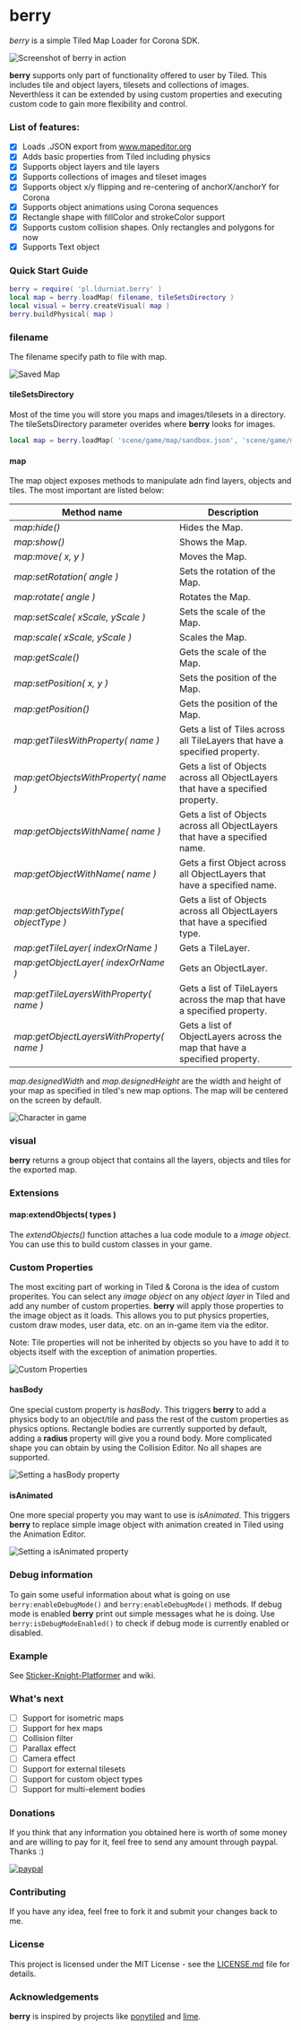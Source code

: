 # berry
*berry* is a simple Tiled Map Loader for Corona SDK.

![Screenshot of berry in action](https://i.imgur.com/DbHD6EL.png)

**berry** supports only part of functionality offered to user by Tiled. This includes tile and object layers, tilesets and collections of images. Neverthless it can be extended by using custom properties and executing custom code to gain more flexibility and control.  

### List of features: 

- [x] Loads .JSON export from www.mapeditor.org
- [x] Adds basic properties from Tiled including physics
- [x] Supports object layers and tile layers
- [x] Supports collections of images and tileset images
- [x] Supports object x/y flipping and re-centering of anchorX/anchorY for Corona
- [x] Supports object animations using Corona sequences
- [x] Rectangle shape with fillColor and strokeColor support
- [x] Supports custom collision shapes. Only rectangles and polygons for now
- [x] Supports Text object

### Quick Start Guide

```lua
berry = require( 'pl.ldurniat.berry' )
local map = berry.loadMap( filename, tileSetsDirectory )
local visual = berry.createVisual( map )
berry.buildPhysical( map )
```

### filename

The filename specify path to file with map.

![Saved Map](https://i.imgur.com/pCvRX2q.png)

#### tileSetsDirectory

Most of the time you will store you maps and images/tilesets in a directory. The tileSetsDirectory parameter overides where **berry** looks for images.

```lua
local map = berry.loadMap( 'scene/game/map/sandbox.json', 'scene/game/map' ) -- look for images in /scene/game/map/
```

#### map

The map object exposes methods to manipulate adn find layers, objects and tiles. The most important are listed below:

Method name                              | Description 
-----------------------------------------|-------------------------------------------------------------------------------
*map:hide()*                             | Hides the Map.
*map:show()*                             | Shows the Map.
*map:move( x, y )*                       | Moves the Map.
*map:setRotation( angle )*               | Sets the rotation of the Map.
*map:rotate( angle )*                    | Rotates the Map.
*map:setScale( xScale, yScale )*         | Sets the scale of the Map.
*map:scale( xScale, yScale )*            | Scales the Map.
*map:getScale()*                         | Gets the scale of the Map.
*map:setPosition( x, y )*                | Sets the position of the Map.
*map:getPosition()*                      | Gets the position of the Map.
*map:getTilesWithProperty( name )*       | Gets a list of Tiles across all TileLayers that have a specified property.
*map:getObjectsWithProperty( name )*     | Gets a list of Objects across all ObjectLayers that have a specified property.
*map:getObjectsWithName( name )*         | Gets a list of Objects across all ObjectLayers that have a specified name.
*map:getObjectWithName( name )*          | Gets a first Object across all ObjectLayers that have a specified name.
*map:getObjectsWithType( objectType )*   | Gets a list of Objects across all ObjectLayers that have a specified type.
*map:getTileLayer( indexOrName )*        | Gets a TileLayer.
*map:getObjectLayer( indexOrName )*      | Gets an ObjectLayer.
*map:getTileLayersWithProperty( name )*  | Gets a list of TileLayers across the map that have a specified property.
*map:getObjectLayersWithProperty( name )*| Gets a list of ObjectLayers across the map that have a specified property.


*map.designedWidth* and *map.designedHeight* are the width and height of your map as specified in tiled's new map options. The map will be centered on the screen by default.

![Character in game](https://i.imgur.com/b6CpA65.png)

### visual

**berry** returns a group object that contains all the layers, objects and tiles for the exported map. 

### Extensions

#### map:extendObjects( types )

The *extendObjects()* function attaches a lua code module to a *image object*. You can use this to build custom classes in your game.

### Custom Properties

The most exciting part of working in Tiled & Corona is the idea of custom properites. You can select any *image object* on any *object layer* in Tiled and add any number of custom properties. **berry** will apply those properties to the image object as it loads. This allows you to put physics properties, custom draw modes, user data, etc. on an in-game item via the editor.

Note: Tile properties will not be inherited by objects so you have to add it to objects itself with the exception of animation properties. 

![Custom Properties](https://i.imgur.com/bY9vfxC.png)

#### hasBody

One special custom property is *hasBody*. This triggers **berry** to add a physics body to an object/tile and pass the rest of the custom properties as physics options. Rectangle bodies are currently supported by default, adding a **radius** property will give you a round body. More complicated shape you can obtain by using the Collision Editor. No all shapes are supported.

![Setting a hasBody property](https://i.imgur.com/EoyRHK9.png)

#### isAnimated

One more special property you may want to use is *isAnimated*. This triggers **berry** to replace simple image object with animation created in Tiled using the Animation Editor. 

![Setting a isAnimated property](https://i.imgur.com/7GrkP6t.png)  

### Debug information

To gain some useful information about what is going on use `berry:enableDebugMode()` and `berry:enableDebugMode()` methods. If debug mode is enabled **berry** print out simple messages what he is doing. Use `berry:isDebugModeEnabled()` to check if debug mode is currently enabled or disabled. 

### Example

See [Sticker-Knight-Platformer](https://github.com/ldurniat/Sticker-Knight-Platformer-and-Berry) and wiki. 

### What's next

- [ ] Support for isometric maps
- [ ] Support for hex maps
- [ ] Collision filter
- [ ] Parallax effect
- [ ] Camera effect
- [ ] Support for external tilesets
- [ ] Support for custom object types
- [ ] Support for multi-element bodies

### Donations

If you think that any information you obtained here is worth of some money and are willing to pay for it, feel free to send any amount through paypal. Thanks :) 

[![paypal](https://www.paypalobjects.com/en_US/i/btn/btn_donateCC_LG.gif)](https://www.paypal.me/ldurniat)

### Contributing

If you have any idea, feel free to fork it and submit your changes back to me.

### License

This project is licensed under the MIT License - see the [LICENSE.md](https://github.com/ldurniat/Berry/blob/master/LICENSE.txt) file for details.

### Acknowledgements 

**berry** is inspired by projects like [ponytiled](https://github.com/ponywolf/ponytiled) and [lime](https://github.com/OutlawGameTools/Lime2DTileEngine). 

